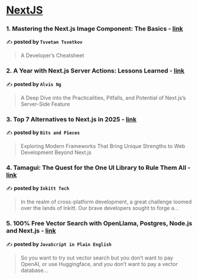 
<h1><a href=https://medium.com/tag/nextjs/recommended target="_blank" rel="noopener noreferrer">NextJS</a></h1>
<h3>1. Mastering the Next.js Image Component: The Basics - <a href="https://medium.com/@c.y.cvetkov/mastering-the-next-js-image-component-the-basics-7588dfea78c8" target="_blank" rel="noopener noreferrer">link</a></h3>

✍️ **posted by `Tsvetan Tsvetkov`**

<blockquote>A Developer’s Cheatsheet</blockquote>

<h3>2. A Year with Next.js Server Actions: Lessons Learned - <a href="https://medium.com/@iamalvisng/a-year-with-next-js-server-actions-lessons-learned-93ef7b518c73" target="_blank" rel="noopener noreferrer">link</a></h3>

✍️ **posted by `Alvis Ng`**

<blockquote>A Deep Dive into the Practicalities, Pitfalls, and Potential of Next.js’s Server-Side Feature</blockquote>

<h3>3. Top 7 Alternatives to Next.js in 2025 - <a href="https://medium.com/bitsrc/top-7-alternatives-to-next-js-in-2025-917bf9d5ffba" target="_blank" rel="noopener noreferrer">link</a></h3>

✍️ **posted by `Bits and Pieces`**

<blockquote>Exploring Modern Frameworks That Bring Unique Strengths to Web Development Beyond Next.js</blockquote>

<h3>4. Tamagui: The Quest for the One UI Library to Rule Them All - <a href="https://medium.com/inkitt-tech/tamagui-the-quest-for-the-one-ui-library-to-rule-them-all-7a6c663ba85d" target="_blank" rel="noopener noreferrer">link</a></h3>

✍️ **posted by `Inkitt Tech`**

<blockquote>In the realm of cross-platform development, a great challenge loomed over the lands of Inkitt. Our brave developers sought to forge a…</blockquote>

<h3>5. 100% Free Vector Search with OpenLlama, Postgres, Node.js and Next.js - <a href="https://medium.com/javascript-in-plain-english/100-free-vector-search-with-openllama-postgres-nodejs-and-nextjs-e496856766f7" target="_blank" rel="noopener noreferrer">link</a></h3>

✍️ **posted by `JavaScript in Plain English`**

<blockquote>So you want to try out vector search but you don’t want to pay OpenAI, or use Huggingface, and you don’t want to pay a vector database…</blockquote>

